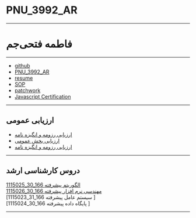 # PNU_3992_AR
------------
# فاطمه فتحی‌جم
------------
- [github](https://github.com/fatemefathijam)
- [PNU_3992_AR](https://github.com/fatemefathijam/PNU_3992_AR)
- [resume](https://fatemefathijam.github.io)
- [SOP](#)
- [patchwork](#)
- [Javascript Certification](https://github.com/fatemefathijam/SoloLearn.github.io#readme)

--------------------
## ارزیابی عمومی
- [ارزیابی رزومه و انگیزه نامه]()
- [ارزیابی بخش عمومی]()
- [ارزیابی رزومه و انگیزه نامه]()
---------------------
## دروس کارشناسی ارشد

[1115025_30_166   الگوریتم پیشرفته ](https://github.com/AliRazavi-edu/PNU_3991/blob/master/_MSc/AdvancedAlgorithms)
<br>
[1115026_30_166 مهندسی نرم افزار پیشرفته ](https://github.com/AliRazavi-edu/PNU_3991/blob/master/_MSc/AdvancedSoftwareEngineering) 
<br>
[1115023_31_166 سیستم عامل پیشرفته ]
<br>
[1115024_30_166 پایگاه داده پیشرفته ]
<br>

--------------
